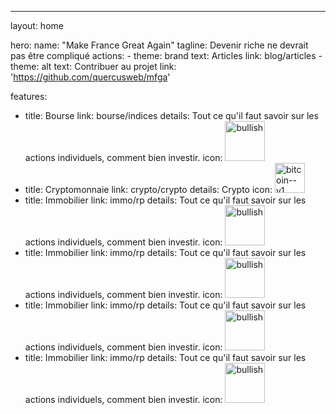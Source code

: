 ---
layout: home

hero:
  name: "Make France Great Again"
  tagline: Devenir riche ne devrait pas être compliqué
  actions:
    - theme: brand
      text: Articles
      link: blog/articles
    - theme: alt
      text: Contribuer au projet
      link: 'https://github.com/quercusweb/mfga'

features:
  - title: Bourse
    link: bourse/indices
    details:
      Tout ce qu'il faut savoir sur les actions individuels, comment bien investir.
    icon: <img width="64" height="64" src="https://img.icons8.com/arcade/64/bullish.png" alt="bullish"/>
  - title: Cryptomonnaie
    link: crypto/crypto
    details:
      Crypto
    icon: <img width="48" height="48" src="https://img.icons8.com/color/48/bitcoin--v1.png" alt="bitcoin--v1"/>
  - title: Immobilier
    link: immo/rp
    details:
      Tout ce qu'il faut savoir sur les actions individuels, comment bien investir.
    icon: <img width="64" height="64" src="https://img.icons8.com/arcade/64/bullish.png" alt="bullish"/>
  - title: Immobilier
    link: immo/rp
    details:
      Tout ce qu'il faut savoir sur les actions individuels, comment bien investir.
    icon: <img width="64" height="64" src="https://img.icons8.com/arcade/64/bullish.png" alt="bullish"/>
  - title: Immobilier
    link: immo/rp
    details:
      Tout ce qu'il faut savoir sur les actions individuels, comment bien investir.
    icon: <img width="64" height="64" src="https://img.icons8.com/arcade/64/bullish.png" alt="bullish"/>
  - title: Immobilier
    link: immo/rp
    details:
      Tout ce qu'il faut savoir sur les actions individuels, comment bien investir.
    icon: <img width="64" height="64" src="https://img.icons8.com/arcade/64/bullish.png" alt="bullish"/>

